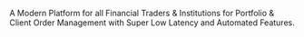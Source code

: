 A Modern Platform for all Financial Traders & Institutions for Portfolio & Client Order Management with Super Low Latency and Automated Features.
